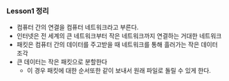 ### Lesson1 정리
* 컴퓨터 간의 연결을 컴퓨터 네트워크라고 부른다.
* 인터넷은 전 세계의 큰 네트워크부터 작은 네트워크까지 연결하는 거대한 네트워크
* 패킷은 컴퓨터 간의 데이터를 주고받을 때 네트워크를 통해 흘러가는 작은 데이터 조각
* 큰 데이터는 작은 패킷으로 분할한다
  * 이 경우 패킷에 대한 순서또한 같이 보내서 원래 파일로 돌릴 수 있게 한다. 
